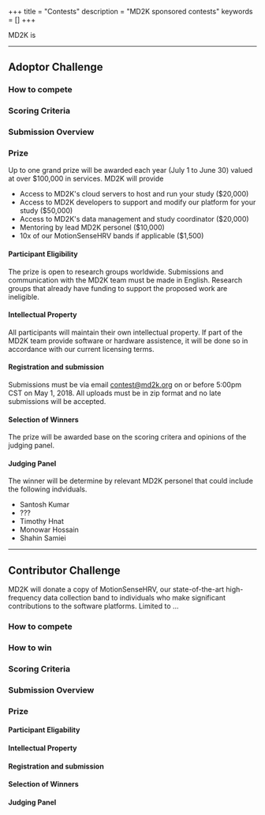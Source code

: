 +++
title = "Contests"
description = "MD2K sponsored contests"
keywords = []
+++

MD2K is

---
## Adoptor Challenge


### How to compete


### Scoring Criteria

### Submission Overview

### Prize
Up to one grand prize will be awarded each year (July 1 to June 30) valued at over $100,000 in services.
MD2K will provide

- Access to MD2K's cloud servers to host and run your study ($20,000)
- Access to MD2K developers to support and modify our platform for your study ($50,000)
- Access to MD2K's data management and study coordinator ($20,000)
- Mentoring by lead MD2K personel ($10,000)
- 10x of our MotionSenseHRV bands if applicable ($1,500)



#### Participant Eligibility
The prize is open to research groups worldwide.  Submissions and communication with the MD2K team must be made in English.
Research groups that already have funding to support the proposed work are ineligible.


#### Intellectual Property
All participants will maintain their own intellectual property.  If part of the MD2K team provide software
or hardware assistence, it will be done so in accordance with our current licensing terms.

#### Registration and submission
Submissions must be via email contest@md2k.org on or before 5:00pm CST on May 1, 2018.
All uploads must be in zip format and no late submissions will be accepted.

#### Selection of Winners
The prize will be awarded base on the scoring critera and opinions of the judging panel.

#### Judging Panel
The winner will be determine by relevant MD2K personel that could include the following indviduals.

- Santosh Kumar
- ???
- Timothy Hnat
- Monowar Hossain
- Shahin Samiei


---
## Contributor Challenge
MD2K will donate a copy of MotionSenseHRV, our state-of-the-art high-frequency data collection
band to individuals who make significant contributions to the software platforms.  Limited to ...

### How to compete

### How to win

### Scoring Criteria

### Submission Overview

### Prize

#### Participant Eligability

#### Intellectual Property

#### Registration and submission

#### Selection of Winners

#### Judging Panel
